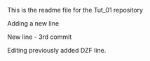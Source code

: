 This is the readme file for the Tut_01 repository

Adding a new line

New line - 3rd commit

Editing previously added DZF line.



